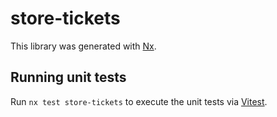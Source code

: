 # store-tickets

This library was generated with [Nx](https://nx.dev).

## Running unit tests

Run `nx test store-tickets` to execute the unit tests via [Vitest](https://vitest.dev/).
